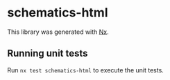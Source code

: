 # schematics-html

This library was generated with [Nx](https://nx.dev).

## Running unit tests

Run `nx test schematics-html` to execute the unit tests.
